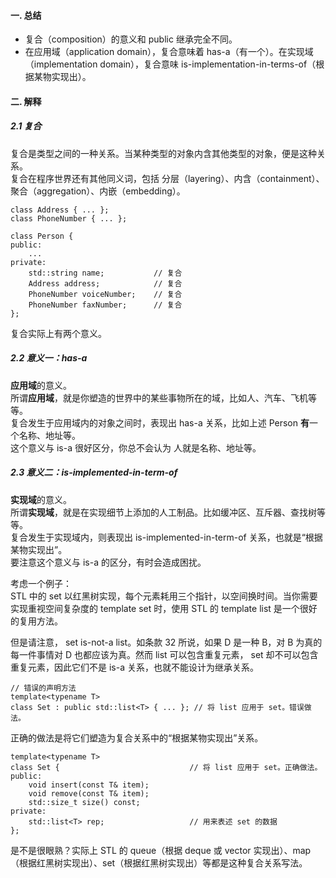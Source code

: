 #### 一. 总结
- 复合（composition）的意义和 public 继承完全不同。
- 在应用域（application domain），复合意味着 has-a（有一个）。在实现域（implementation domain），复合意味 is-implementation-in-terms-of（根据某物实现出）。

#### 二. 解释
##### 2.1 复合
复合是类型之间的一种关系。当某种类型的对象内含其他类型的对象，便是这种关系。  
复合在程序世界还有其他同义词，包括 分层（layering）、内含（containment）、聚合（aggregation）、内嵌（embedding）。

	class Address { ... }; 
	class PhoneNumber { ... }; 
	
	class Person { 
	public: 
	    ... 
	private: 
	    std::string name; 			// 复合
	    Address address; 			// 复合
	    PhoneNumber voiceNumber; 	// 复合
	    PhoneNumber faxNumber; 		// 复合
	};

复合实际上有两个意义。  

##### 2.2 意义一：has-a
**应用域**的意义。  
所谓**应用域**，就是你塑造的世界中的某些事物所在的域，比如人、汽车、飞机等等。  
复合发生于应用域内的对象之间时，表现出 has-a 关系，比如上述 Person **有**一个名称、地址等。  
这个意义与 is-a 很好区分，你总不会认为 人就是名称、地址等。

##### 2.3 意义二：is-implemented-in-term-of
**实现域**的意义。  
所谓**实现域**，就是在实现细节上添加的人工制品。比如缓冲区、互斥器、查找树等等。  
复合发生于实现域内，则表现出 is-implemented-in-term-of 关系，也就是“根据某物实现出”。  
要注意这个意义与 is-a 的区分，有时会造成困扰。  

考虑一个例子：  
STL 中的 set 以红黑树实现，每个元素耗用三个指针，以空间换时间。当你需要实现重视空间复杂度的 template set 时，使用 STL 的 template list 是一个很好的复用方法。  

但是请注意， set is-not-a list。如条款 32 所说，如果 D 是一种 B，对 B 为真的每一件事情对 D 也都应该为真。然而 list 可以包含重复元素， set 却不可以包含重复元素，因此它们不是 is-a 关系，也就不能设计为继承关系。  

	// 错误的声明方法
	template<typename T> 
	class Set : public std::list<T> { ... }; // 将 list 应用于 set。错误做法。

正确的做法是将它们塑造为复合关系中的“根据某物实现出”关系。  

	template<typename T> 
	class Set { 							// 将 list 应用于 set。正确做法。
	public: 
	    void insert(const T& item); 
	    void remove(const T& item); 
	    std::size_t size() const; 
	private: 
	    std::list<T> rep; 					// 用来表述 set 的数据 
	};

是不是很眼熟？实际上 STL 的 queue（根据 deque 或 vector 实现出）、map（根据红黑树实现出）、set（根据红黑树实现出）等都是这种复合关系写法。
